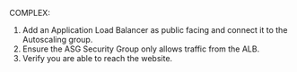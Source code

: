 COMPLEX:
1. Add an Application Load Balancer as public facing and connect it to the Autoscaling group.
2. Ensure the ASG Security Group only allows traffic from the ALB.
3. Verify you are able to reach the website.
